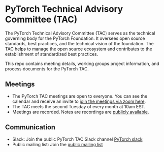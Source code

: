 # PyTorch Technical Advisory Committee (TAC)
The PyTorch Technical Advisory Committee (TAC) serves as the technical governing body for the PyTorch Foundation. It oversees open source standards, best practices, and the technical vision of the foundation. The TAC helps to manage the open source ecosystem and contributes to the establishment of standardized best practices.

This repo contains meeting details, working groups project information, and process documents for the PyTorch TAC.

## Meetings

* The PyTorch TAC meetings are open to everyone.  You can see the calendar and receive an invite to [join the meetings via zoom here](https://zoom-lfx.platform.linuxfoundation.org/meeting/99880407255?password=35e75f4d-474c-48ec-ae73-2add1f05bd4f). 
* The TAC meets the second Tuesday of every month at 10am EST.
* Meetings are recorded. Notes are recordings are [publicly available](https://docs.google.com/document/d/1bOdv046NPEFpLrYdl_VcOm2GzF1CzYF0JQWGmR0TP-c/edit?usp=sharing).

## Communication

* Slack: Join the public PyTorch TAC Slack channel [PyTorch slack](https://pytorch.org/resources/)
* Public mailing list: Join the [public mailing list](https://lists.pytorch.org/g/tac)
